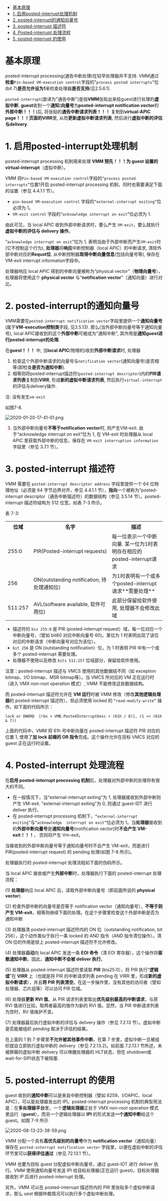
<!-- @import "[TOC]" {cmd="toc" depthFrom=1 depthTo=6 orderedList=false} -->

<!-- code_chunk_output -->

- [基本原理](#基本原理)
- [1. 启用posted-interrupt处理机制](#1-启用posted-interrupt处理机制)
- [2. posted-interrupt的通知向量号](#2-posted-interrupt的通知向量号)
- [3. posted-interrupt 描述符](#3-posted-interrupt-描述符)
- [4. Posted-interrupt 处理流程](#4-posted-interrupt-处理流程)
- [5. posted-interrupt 的使用](#5-posted-interrupt-的使用)

<!-- /code_chunk_output -->

# 基本原理

posted-interrupt processing(通告中断处理)在较早处理器并不支持. VMM通过**检查**`Pin-based VM-execution control`字段的"`process posted interrupts`"位(bit 7)**是否允许设为1**来检查处理器**是否支持**(见2.5.6.1).

`posted-interrupt`(直译为"通告中断")是指**VMM**张贴出来给guest进行处理的**虚拟中断**. **guest**收到一个**通知**(**向量号**为**posted-interrupt notification vector**的**外部中断！！！**)后, 将张贴的**通告中断请求列表！！！** 复制到**virtual\-APIC page！！！**页面的**VIRR**里, 从而**更新虚拟中断请求列表**, 然后进行**虚拟中断的评估与delivery**.

# 1. 启用posted-interrupt处理机制

posted-interrupt processing 机制用来处理 **VMM 预先！！！为 guest 设置的 virtual-interrupt**（虚拟中断）。

VMM 将`Pin-based VM-execution control`字段的`“process posted interrupts”`位置1开启 posted-interrupt processing 机制，同时也需要满足下面的设置（参见 4.4.1.1 节）。
* `pin-based VM-execution control` 字段的`“external-interrupt exiting”`位必须为 1。
* `VM-exit control` 字段的“`acknowledge interrupt on exit`”位必须为 1.

由此可见，当 local APIC 收到外部中断请求时，要么产生 `VM-exit`，要么就执行**虚拟中断的评估与 delivery 操作**。

“`acknowledge interrupt on exit`”位为 1, 表明当由于外部中断而产生`VM-exit`时(它不控制这个行为), **处理器**将**响应**中断控制器（local APIC）的中断请求, 清除外部中断对应的**Requst位**. 从中断控制器**取得中断向量信息**(包括向量号等), 保存在VM-exit interrupt information字段中。

处理器响应 local APIC 得到的中断向量被称为“physical vector”（**物理向量号**），处理器将使用这个 **physical vector** 与“**notification vector**”（通知向量）进行对比。

# 2. posted-interrupt的通知向量号

VMM需要在`posted-interrupt notification vector`字段里提供一个**通知向量号**(属于**VM-execution控制类**字段, 见3.5.13). 那么(当外部中断向量号等于通知向量号), local APIC接收到的这个**外部中断**可被成为"通知中断", 其作用是**通知guest进行posted-interrupt的处理**.

在**guest！！！** 中, 当**local APIC**(物理的)收到**外部中断请求**时, 处理器
1. 检查这个外部中断请求的向量号与`notification vector`(通知向量号)是否相等(即检查**是否为通知中断**). 
2. 相等则将posted-interrupt描述符(`posted-interrupt descriptor`)内的**PIR请求列表**复制到**VIRR**, 形成**新的虚拟中断请求列表**, 然后执行`virtual-interrupt`的评估与delivery操作. 

注: 没有发生`vm-exit`

如图7-8.

![2020-01-20-17-41-01.png](./images/2020-01-20-17-41-01.png)

3. 当外部中断向量号**不等于notification vector**时, 则产生VM-exit. 由于“acknowledge interrupt on exit”位为 1, 在 VM-exit 时处理器从 local APIC 里获取外部中断的信息，保存在 `VM-exit interruption information` 字段里（参见 3.7.1 节）。

# 3. posted-interrupt 描述符

VMM 需要在 `posted-interrupt descriptor address` 字段里提供一个 64 位物理地址（必须是 64 字节边界对齐，参见 4.4.1.1 节），**指向**一个被称为“posted-interrupt descriptor（通告中断描述符）的数据结构（参见 3.5.14 节）。posted-interrupt 描述符结构为 512 位宽，如表 7-3 所示。

表 7-3:

<table>
    <tr>
        <th>位域</th>
        <th>名字</th>
        <th>描述</th>
    </tr>
    <tr>
        <td>255:0</td>
        <td width="235">PIR(Posted-interrupt requests)</td>
        <td>每一位表示一个中断向量. 某一位为1时表明存在相应的posted-interrupt请求</td>
    </tr>
    <tr>
        <td>256</td>
        <td>ON(outstanding notification, 待处理通知位)</td>
        <td>为1时表明有一个或多个posted-interrupt请求**需要处理**</td>
    </tr>
    <tr>
        <td>511:257</td>
        <td>AVL(software available, 软件可用位)</td>
        <td>此部分保留给软件使用, 处理器不会修改此域</td>
    </tr>
</table>

* 描述符的 `bis 255:0` 是 PIR (posted-interrupt request）域，每一位对应一个中断向量号，（譬如 bit60 对应中断向量号 60)。某位为 1 时表明出现了该位对应的中断请求（中断向量号对应为该位）。
* `bit 256` 是 ON (outstanding notification）位，为 1 时表明 PIR 中有一个或多个 posted-interrupt 需要处理。
* 处理器不使用以及修改 `bits 511:257` 位域部分，保留给软件使用。

注意：posted-interrupt 描述与 VMCS 使用的其他数据结不同（如 exception  bitmap、I/O bitmap、MSR bitmap等）。当 VMCS 所对应的 VM 正在运行时（进入 VMX  non-root operation 模式）, VMM 不能修改这些数据结构。

而 posted-interrupt 描述符允许在 **VM 运行**时被 VMM 修改（修改**其他逻辑处理器**的  posted-interrupt 描述符），但必须使用 locked 的 `“read-modify-write”` 操作。如下面的代码所示：

```
lock or DWORD  [rbx + VMB.PostedInterruptDesc + (61h / 8)], (1 << (61h & 7))
```

上面的代码中，VMM 将 61h 号中断向量在 posted-interrupt 描述符 PIR 对应的位置 1, 使用了**加 lock 前缀的 OR 指令**完成。这个操作允许在目标 VMCS 对应的 guest 正在运行时设置。

# 4. Posted-interrupt 处理流程

在**启用 posted-interrupt processing 机制**后，处理器对外部中断的处理将有很大的不同。
* 在一般情况下，当“external-interrupt exiting”为 1, 处理器接收到外部中断则产生 VM-exit. "external-interrupt exiting"为 0, 则通过 guest-IDT 进行 deliver 执行。
* 在 posted-interrupt processing 机制下，`“external-interrupt exiting”`与`“acknowledge  interrupt on exit”`位必须为 1。当**处理器**接收到的**外部中断向量号**是**通知向量号**(notification vector)时**不会产生 VM-exit！！！**， 否则将产生 Vm-exit。

当接收到的外部中断向量号等于通知向量号时不会产生 VM-exit，而是进行 PIR(posted-interrupt request) 的 pending 处理(如图 7-8 所示)。

处理器执行的 posted-interrupt 处理流程如下面的伪码所示。



当 local APIC 接收或产生**外部中断**时，处理器执行下面的 posted-interrupt 处理流程： 

(1) **处理器**响应 local APIC 后，读取外部中断向量号（即前面所说的 **physical vector**).

(2) 检查外部中断的向量号是否等于 notification vector（通知向量号），**不等于则产生 VM-exit**，相等则继续下面的处理。在这个步骤里检查这个外部中断是否为通知中断

(3) 处理器清 posted-interrupt 描述符内的 ON 位（outstanding notification, bit 256），这个动作类似于执行一条 locked 的 AND 指令（AND 指令清位操作）。清 ON 位的作用是锁上 posted-interrupt 描述符不允许修改。

(4) 处理器**自动**向 local APIC 发送一条 **EOI 命令**（清 EOI 寄存器），这个操作将**驱散通知中断**。因此，**通知中断不会被 deliver 执行**。

(5) 处理器从 posted-interrupt 描述符里读取 **PIR** (bis25:0），将 PIR 执行“**逻辑或**”在 **VIRR** 上（也就是将 PIR 的中断请求列表 pending 在 VIRR 里，形成**新的虚拟中断请求**），并且**将 PIR 列表清空**。在这一步操作里，没有其他的访问者（譬如处理器、芯片组等）可以访问 PIR 位城。

(6) 处理器**更新 RVI 值**。从 PIR 请求列表里取出**优先级别最高的中断请求**，与原 RVI 值进行比较。取两者最高的值作为新的 RVI 值。显然，当 PIR 中断请求列表为空时，RV 值维护不变。

(7) 处理器最后执行虚拟中断的评估与 delivery 操作（参见 7.2.13 节）。虚拟中断是否能被组织 pending 取决于评估的结果。

在上面的 1 到 7 步骤里**不允许被其他事件中断**。在第 7 步里，虚拟中断一旦被组织就会立即执行虚拟中断的 delivery（参见 7.2.13.2)。如前面 7.2.13.1 节所述，未被屏蔽的虚拟中断 delivery 可以唤醒处理器的 HLT状态，但在 shutdown或 wait-for-SIPI状态下被阻塞.

# 5. posted-interrupt 的使用

guest 收到的**通知中断**可以是来自中断控制器（譬如 8259、I/OAPIC、local APIC），可以是处理器发出的 IPl。posted-interrupt processing 机制的典型用法是：在**多处理器平台**里，一个**逻辑处理器**正处于 VMX non-root operation 模式里运行（**guest**），而另一个逻辑处理器以 **IPI** 的形式发送**一个通知中断**给这个 guest。如图 7-9 所示

![2020-08-13-23-38-59.png](./images/2020-08-13-23-38-59.png)

VMM 分配一个具有**高优先级别的向量号**作为 **notification vector**（通知向量）保存在 `posted-interrupt notification vector` 字段里，以便在虚拟中断的评估环节里可以**获得评估通过**（参见 72.13.1 节）。

VMM 也要为目标 guest 分配虚拟中断向量号，通过 guest-IDT 进行 deliver 执行。VMM 使用通知向量号发送 IPI 给目标处理器(正在运行 guest)，目标处理器接收到 IP 后进行 posted-interrupt 处理。

另外，VMM 可以在 posted-interrupt 描述符内的 PIR 里张贴多个虚拟中断请求，那么 uest 根据仲裁情况可以执行多个虚拟中断处理。